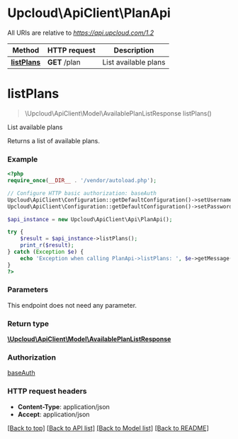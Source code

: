 # Upcloud\ApiClient\PlanApi

All URIs are relative to _https://api.upcloud.com/1.2_

| Method                                | HTTP request  | Description          |
| ------------------------------------- | ------------- | -------------------- |
| [**listPlans**](PlanApi.md#listPlans) | **GET** /plan | List available plans |

# **listPlans**

> \Upcloud\ApiClient\Model\AvailablePlanListResponse listPlans()

List available plans

Returns a list of available plans.

### Example

```php
<?php
require_once(__DIR__ . '/vendor/autoload.php');

// Configure HTTP basic authorization: baseAuth
Upcloud\ApiClient\Configuration::getDefaultConfiguration()->setUsername('YOUR_USERNAME');
Upcloud\ApiClient\Configuration::getDefaultConfiguration()->setPassword('YOUR_PASSWORD');

$api_instance = new Upcloud\ApiClient\Api\PlanApi();

try {
    $result = $api_instance->listPlans();
    print_r($result);
} catch (Exception $e) {
    echo 'Exception when calling PlanApi->listPlans: ', $e->getMessage(), PHP_EOL;
}
?>
```

### Parameters

This endpoint does not need any parameter.

### Return type

[**\Upcloud\ApiClient\Model\AvailablePlanListResponse**](../Model/AvailablePlanListResponse.md)

### Authorization

[baseAuth](../../README.md#baseAuth)

### HTTP request headers

* **Content-Type**: application/json
* **Accept**: application/json

[[Back to top]](#) [[Back to API list]](../../README.md#documentation-for-api-endpoints) [[Back to Model list]](../../README.md#documentation-for-models) [[Back to README]](../../README.md)
